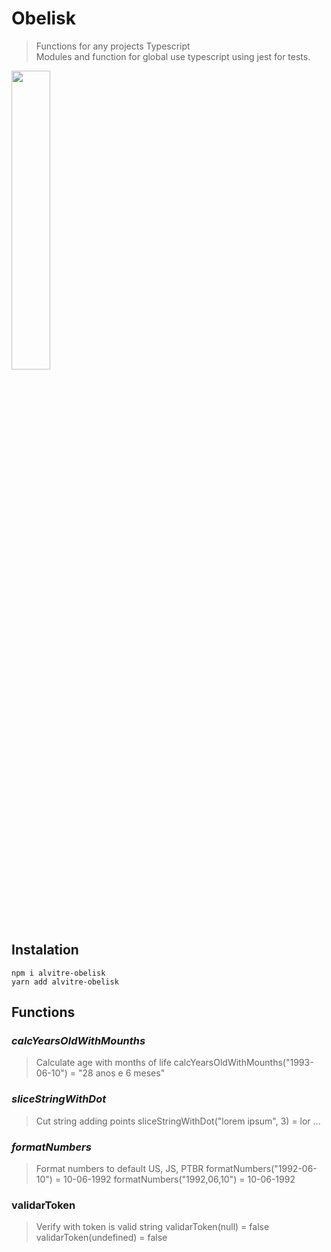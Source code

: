 # Obelisk
> Functions for any projects Typescript <br>
> Modules and function for global use typescript using jest for tests.


<img src="https://pa1.narvii.com/7567/068a52d4e1983fcfc67f6fcbf0a665c7fe7cfa9cr1-612-604_hq.gif" width="35%">


## Instalation
``` npm i alvitre-obelisk ``` <br>
``` yarn add alvitre-obelisk ```

## Functions
### *calcYearsOldWithMounths*
  > Calculate age with months of life
  calcYearsOldWithMounths("1993-06-10") = "28 anos e 6 meses"

### *sliceStringWithDot*
  > Cut string adding points
  sliceStringWithDot("lorem ipsum", 3) = lor ...

### *formatNumbers*
  > Format numbers to default US, JS, PTBR
  formatNumbers("1992-06-10") = 10-06-1992
  formatNumbers("1992,06,10") = 10-06-1992

### validarToken
  > Verify with token is valid string
  validarToken(null) = false
  validarToken(undefined) = false